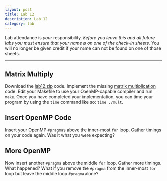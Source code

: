 ```yaml
---
layout: post
title: Lab 12
description: Lab 12
category: lab
---
```


Lab attendance is *your* responsibility.
*Before you leave this and all future labs you must ensure that your name is on one of the check-in sheets.*
You will no longer be given credit if your name can not be found on one of those sheets.

---------------------------------------

## Matrix Multiply

Download the [lab12.zip][template] code.
Implement the missing [matrix multiplication](https://en.wikipedia.org/wiki/Matrix_multiplication_algorithm) code.
Edit your Makefile to use your OpenMP-capable compiler and run `make`.
Once you have completed your implementation, you can time your program by using the `time` command like so:
`time ./mult`.

## Insert OpenMP Code

Insert your OpenMP `#pragma`s above the inner-most `for` loop.
Gather timings on your code again.
Was it what you were expecting?

## More OpenMP

Now insert another `#pragma` above the middle `for` loop.
Gather more timings.
What happened?
What if you remove the `#pragma` from the inner-most `for` loop but leave the middle loop `#pragma` alone?

[template]: {{site.base}}/files/lab12.zip
